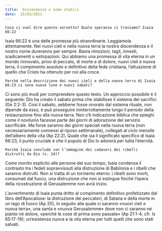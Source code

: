 ```yaml
---
title:  Discendenza e nome stabili
date:  25/03/2021
---
```


`Cosa ci vuol dire questo versetto? Quale speranza ci troviamo? Isaia 66:22`

Isaia 66:22 è una delle promesse più straordinarie. Leggiamola attentamente. Nei nuovi cieli e nella nuova terra la nostra discendenza e il nostro nome dureranno per sempre. Basta rimozioni, tagli, innesti, sradicamenti o estirpazioni. Qui abbiamo una promessa di vita eterna in un mondo rinnovato, privo di peccato, di morte e di dolore, nuovi cieli e nuova terra, il compimento assoluto e definitivo della fede cristiana, l’attuazione di quello che Cristo ha ottenuto per noi alla croce.

`Perché nella descrizione dei nuovi cieli e della nuova terra di Isaia 66:23 ci sono nuove lune e nuovi sabati?`

Ci sono più modi per comprendere questo testo. Un approccio possibile è il seguente: Dio ha creato il sabato prima che stabilisse il sistema dei sacrifici (Ge 2:2-3). Così il sabato, sebbene fosse onorato dal sistema rituale, non dipende da esso, e può proseguire ininterrottamente lungo il periodo della restaurazione fino alla nuova terra. Non c’è indicazione biblica che spieghi come il novilunio facesse parte dei giorni di adorazione del servizio sacrificale. Ma forse saranno dei giorni speciali nella nuova terra (non necessariamente connessi al riposo settimanale), collegati al ciclo mensile dell’albero della vita (Ap 22:2). Quale che sia il significato specifico di Isaia 66:23, il punto cruciale è che il popolo di Dio lo adorerà per tutta l’eternità.

`Perché Isaia conclude con l’immagine dei cadaveri dei ribelli distrutti da Dio (v. 24)?`

Come monito esplicito alle persone del suo tempo, Isaia condensa il contrasto tra i fedeli sopravvissuti alla distruzione di Babilonia e i ribelli che saranno distrutti. Non si tratta di un tormento eterno: i ribelli sono morti, consumati dal fuoco, una distruzione che non si estingue finché l’opera della ricostruzione di Gerusalemme non avrà inizio.

L’avvertimento di Isaia punta dritto al compimento definitivo profetizzato dal libro dell’Apocalisse: la distruzione dei peccatori, di Satana e della morte in un lago di fuoco (Ap 20), in seguito alla quale ci saranno «nuovi cieli e nuova terra», una santa e «nuova Gerusalemme» dove non ci saranno né pianto né dolore, «perché le cose di prima sono passate» (Ap 21:1-4; cfr. Is 65:17-19); un’esistenza nuova e la vita eterna per tutti quelli che sono stati salvati.